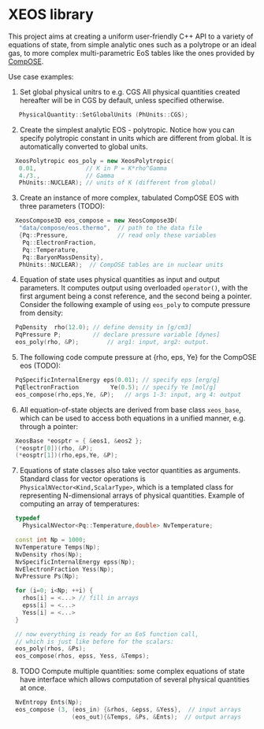 # XEOS library

This project aims at creating a uniform user-friendly
C++ API to a variety of equations of state, from simple analytic 
ones such as a polytrope or an ideal gas, to more complex 
multi-parametric EoS tables like the ones provided by 
[CompOSE](https://compose.obspm.fr/).

Use case examples:

1. Set global physical unitrs to e.g. CGS
All physical quantities created hereafter will be in CGS
by default, unless specified otherwise.
```cpp
   PhysicalQuantity::SetGlobalUnits (PhUnits::CGS);
```


2. Create the simplest analytic EOS - polytropic.
Notice how you can specify polytropic constant in units which
are different from global. It is automatically converted to 
global units.
```cpp
  XeosPolytropic eos_poly = new XeosPolytropic(
   0.01,              // K in P = K*rho^Gamma 
   4./3.,             // Gamma
   PhUnits::NUCLEAR); // units of K (different from global)
```

3. Create an instance of more complex, tabulated CompOSE EOS with three parameters (TODO):
```cpp
  XeosCompose3D eos_compose = new XeosCompose3D(
   "data/compose/eos.thermo",  // path to the data file
   {Pq::Pressure,              // read only these variables
    Pq::ElectronFraction,
    Pq::Temperature,
    Pq::BaryonMassDensity},  
   PhUnits::NUCLEAR);  // CompOSE tables are in nuclear units
```

4. Equation of state uses physical quantities as input and output
parameters. It computes output using overloaded `operator()`, 
with the first argument being a const reference, and the second 
being a pointer. Consider the following example of using `eos_poly`
to compute pressure from density:
```cpp
  PqDensity  rho(12.0); // define density in [g/cm3]
  PqPressure P;         // declare pressure variable [dynes]
  eos_poly(rho, &P);        // arg1: input, arg2: output.
```

5. The following code compute pressure at {rho, eps, Ye} for the 
CompOSE eos (TODO):
```cpp
  PqSpecificInternalEnergy eps(0.01); // specify eps [erg/g]
  PqElectronFraction         Ye(0.5); // specify Ye [mol/g]
  eos_compose(rho,eps,Ye, &P);   // args 1-3: input, arg 4: output
```

6. All equation-of-state objects are derived from base class
`xeos_base`, which can be used to access both equations in a unified
manner, e.g. through a pointer:
```cpp  
  XeosBase *eosptr = { &eos1, &eos2 };
  (*eosptr[0])(rho, &P);
  (*eosptr[1])(rho,eps,Ye, &P);
```

7. Equations of state classes also take vector quantities as 
arguments. Standard class for vector operations is 
`PhysicalNVector<Kind,ScalarType>`, which is a templated class
for representing N-dimensional arrays of physical quantities. 
Example of computing an array of temperatures:
```cpp
  typedef 
    PhysicalNVector<Pq::Temperature,double> NvTemperature;

  const int Np = 1000;
  NvTemperature Temps(Np);
  NvDensity rhos(Np);
  NvSpecificInternalEnergy epss(Np);
  NvElectronFraction Yess(Np);
  NvPressure Ps(Np);

  for (i=0; i<Np; ++i) {
    rhos[i] = <...> // fill in arrays
    epss[i] = <...>
    Yess[i] = <...>
  }

  // now everything is ready for an EoS function call, 
  // which is just like before for the scalars:
  eos_poly(rhos, &Ps);
  eos_compose(rhos, epss, Yess, &Temps);
```

8. TODO
Compute multiple quantities: some complex equations of
state have interface which allows computation of several
physical quantities at once. 
```cpp
  NvEntropy Ents(Np);
  eos_compose (3, (eos_in) {&rhos, &epss, &Yess},  // input arrays
                  (eos_out){&Temps, &Ps, &Ents);  // output arrays
```


